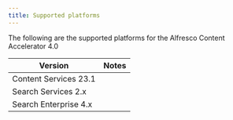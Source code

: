 ```yaml
---
title: Supported platforms
---
```


The following are the supported platforms for the Alfresco Content Accelerator 4.0

| Version | Notes |
| ------- | ----- |
| Content Services 23.1 | |
| Search Services 2.x | |
| Search Enterprise 4.x | |
